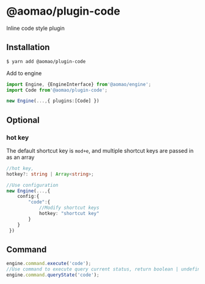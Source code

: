# @aomao/plugin-code

Inline code style plugin

## Installation

```bash
$ yarn add @aomao/plugin-code
```

Add to engine

```ts
import Engine, {EngineInterface} from'@aomao/engine';
import Code from'@aomao/plugin-code';

new Engine(...,{ plugins:[Code] })
```

## Optional

### hot key

The default shortcut key is `mod+e`, and multiple shortcut keys are passed in as an array

```ts
//hot key,
hotkey?: string | Array<string>;

//Use configuration
new Engine(...,{
    config:{
        "code":{
            //Modify shortcut keys
            hotkey: "shortcut key"
        }
    }
 })
```

## Command

```ts
engine.command.execute('code');
//Use command to execute query current status, return boolean | undefined
engine.command.queryState('code');
```
